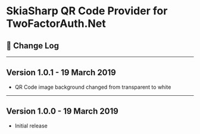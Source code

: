 # SkiaSharp QR Code Provider for TwoFactorAuth.Net

## :poop: Change Log

---
## Version 1.0.1 - 19 March 2019

* QR Code image background changed from transparent to white

---
## Version 1.0.0 - 19 March 2019

* Initial release